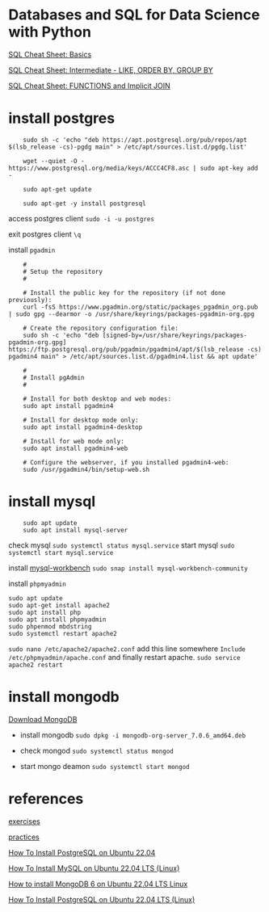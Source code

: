 # Databases and SQL for Data Science with Python

[SQL Cheat Sheet: Basics](https://author-ide.skills.network/render?token=eyJhbGciOiJIUzI1NiIsInR5cCI6IkpXVCJ9.eyJtZF9pbnN0cnVjdGlvbnNfdXJsIjoiaHR0cHM6Ly9jZi1jb3Vyc2VzLWRhdGEuczMudXMuY2xvdWQtb2JqZWN0LXN0b3JhZ2UuYXBwZG9tYWluLmNsb3VkL0lCTURldmVsb3BlclNraWxsc05ldHdvcmstREIwMjAxRU4tU2tpbGxzTmV0d29yay9sYWJzL0NoZWF0U2hlZXQvU1FMLUNoZWF0LVNoZWV0LUJhc2Npcy5tZCIsInRvb2xfdHlwZSI6Imluc3RydWN0aW9uYWwtbGFiIiwiYWRtaW4iOmZhbHNlLCJpYXQiOjE3MDA2NzE0MDN9.izyOhNpABkiOSna9NCuCDv6KjobNSOEj-Gn-rAU6jSc)

[SQL Cheat Sheet: Intermediate - LIKE, ORDER BY, GROUP BY](https://author-ide.skills.network/render?token=eyJhbGciOiJIUzI1NiIsInR5cCI6IkpXVCJ9.eyJtZF9pbnN0cnVjdGlvbnNfdXJsIjoiaHR0cHM6Ly9jZi1jb3Vyc2VzLWRhdGEuczMudXMuY2xvdWQtb2JqZWN0LXN0b3JhZ2UuYXBwZG9tYWluLmNsb3VkL0lCTURldmVsb3BlclNraWxsc05ldHdvcmstREIwMjAxRU4tU2tpbGxzTmV0d29yay9sYWJzL3Y4L0NoZWF0U2hlZXRfTGlrZV9PcmRlckJ5X0dyb3VwQnkubWQiLCJ0b29sX3R5cGUiOiJpbnN0cnVjdGlvbmFsLWxhYiIsImFkbWluIjpmYWxzZSwiaWF0IjoxNzA1OTkzNzg2fQ.4JTslnywnRUq6jaEug_pExgfUeFMS-47HxaZ2agHRYc)

[SQL Cheat Sheet: FUNCTIONS and Implicit JOIN](https://author-ide.skills.network/render?token=eyJhbGciOiJIUzI1NiIsInR5cCI6IkpXVCJ9.eyJtZF9pbnN0cnVjdGlvbnNfdXJsIjoiaHR0cHM6Ly9jZi1jb3Vyc2VzLWRhdGEuczMudXMuY2xvdWQtb2JqZWN0LXN0b3JhZ2UuYXBwZG9tYWluLmNsb3VkL0lCTURldmVsb3BlclNraWxsc05ldHdvcmstREIwMjAxRU4tU2tpbGxzTmV0d29yay9sYWJzL3Y4L2NoZWF0c2hlZXRfZnVuY3Rpb25zLm1kIiwidG9vbF90eXBlIjoiaW5zdHJ1Y3Rpb25hbC1sYWIiLCJhZG1pbiI6ZmFsc2UsImlhdCI6MTcwMDY3NTI4NX0.aLP-9n6la3JL7c0sd9p7fzQyNhiRdTzvNorG0Cj2uyA)

# install postgres

        sudo sh -c 'echo "deb https://apt.postgresql.org/pub/repos/apt $(lsb_release -cs)-pgdg main" > /etc/apt/sources.list.d/pgdg.list'
        
        wget --quiet -O - https://www.postgresql.org/media/keys/ACCC4CF8.asc | sudo apt-key add -
        
        sudo apt-get update
        
        sudo apt-get -y install postgresql

access postgres client `sudo -i -u postgres`

exit postgres client `\q`

install `pgadmin` 

        #
        # Setup the repository
        #

        # Install the public key for the repository (if not done previously):
        curl -fsS https://www.pgadmin.org/static/packages_pgadmin_org.pub | sudo gpg --dearmor -o /usr/share/keyrings/packages-pgadmin-org.gpg

        # Create the repository configuration file:
        sudo sh -c 'echo "deb [signed-by=/usr/share/keyrings/packages-pgadmin-org.gpg] https://ftp.postgresql.org/pub/pgadmin/pgadmin4/apt/$(lsb_release -cs) pgadmin4 main" > /etc/apt/sources.list.d/pgadmin4.list && apt update'

        #
        # Install pgAdmin
        #

        # Install for both desktop and web modes:
        sudo apt install pgadmin4

        # Install for desktop mode only:
        sudo apt install pgadmin4-desktop

        # Install for web mode only: 
        sudo apt install pgadmin4-web 

        # Configure the webserver, if you installed pgadmin4-web:
        sudo /usr/pgadmin4/bin/setup-web.sh

# install mysql

        sudo apt update
        sudo apt install mysql-server

check mysql `sudo systemctl status mysql.service`
start mysql `sudo systemctl start mysql.service`

install [mysql-workbench](https://dev.mysql.com/downloads/workbench/) `sudo snap install mysql-workbench-community`

install `phpmyadmin` 

    sudo apt update
    sudo apt-get install apache2
    sudo apt install php
    sudo apt install phpmyadmin
    sudo phpenmod mbdstring
    sudo systemctl restart apache2

`sudo nano /etc/apache2/apache2.conf` add this line somewhere `Include /etc/phpmyadmin/apache.conf` and finally restart apache. `sudo service apache2 restart`

# install mongodb

[Download MongoDB](https://www.mongodb.com/try/download/community)

- install mongodb `sudo dpkg -i mongodb-org-server_7.0.6_amd64.deb`

- check mongod `sudo systemctl status mongod`
- start mongo deamon `sudo systemctl start mongod`
# references

[exercises](https://www.w3schools.com/sql/sql_exercises.asp)

[practices](https://www.hackerrank.com/domains/sql)

[How To Install PostgreSQL on Ubuntu 22.04](https://www.postgresql.org/download/linux/ubuntu/)

[ How To Install MySQL on Ubuntu 22.04 LTS (Linux) ](https://www.youtube.com/watch?v=zRfI79BHf3k)

[ How to install MongoDB 6 on Ubuntu 22.04 LTS Linux ](https://www.youtube.com/watch?v=HSIh8UswVVY)

[ How To Install PostgreSQL on Ubuntu 22.04 LTS (Linux) ](https://www.youtube.com/watch?v=tducLYZzElo)